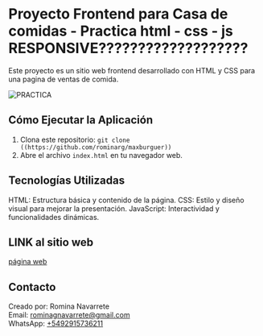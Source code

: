 # Proyecto Frontend para Casa de comidas - Practica html - css - js  RESPONSIVE???????????????????

Este proyecto es un sitio web frontend desarrollado con HTML y CSS para una pagina de ventas de comida.

![PRACTICA](https://github.com/rominarg/maxburguer/assets/45200064/141eff7b-2f6d-4279-b592-a0000b63338a)

## Cómo Ejecutar la Aplicación

1. Clona este repositorio: `git clone ((https://github.com/rominarg/maxburguer))`
2. Abre el archivo `index.html` en tu navegador web.

## Tecnologías Utilizadas

HTML: Estructura básica y contenido de la página.
CSS: Estilo y diseño visual para mejorar la presentación.
JavaScript: Interactividad y funcionalidades dinámicas.

## LINK al sitio web

[página web](https://rominarg.github.io/maxburguer)

## Contacto

Creado por: Romina Navarrete  
Email: rominagnavarrete@gmail.com  
WhatsApp: [+5492915736211](https://wa.me/5492915736211)



